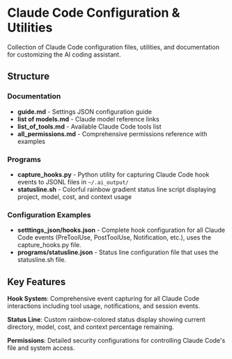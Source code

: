 # Claude Code Configuration & Utilities

Collection of Claude Code configuration files, utilities, and documentation for customizing the AI coding assistant.

## Structure

### Documentation
- **guide.md** - Settings JSON configuration guide
- **list of models.md** - Claude model reference links  
- **list_of_tools.md** - Available Claude Code tools list
- **all_permissions.md** - Comprehensive permissions reference with examples

### Programs
- **capture_hooks.py** - Python utility for capturing Claude Code hook events to JSONL files in `~/.ai_output/`
- **statusline.sh** - Colorful rainbow gradient status line script displaying project, model, cost, and context usage

### Configuration Examples
- **setttings_json/hooks.json** - Complete hook configuration for all Claude Code events (PreToolUse, PostToolUse, Notification, etc.), uses the capture_hooks.py file.
- **programs/statusline.json** - Status line configuration file that uses the statusline.sh file.

## Key Features

**Hook System**: Comprehensive event capturing for all Claude Code interactions including tool usage, notifications, and session events.

**Status Line**: Custom rainbow-colored status display showing current directory, model, cost, and context percentage remaining.

**Permissions**: Detailed security configurations for controlling Claude Code's file and system access.